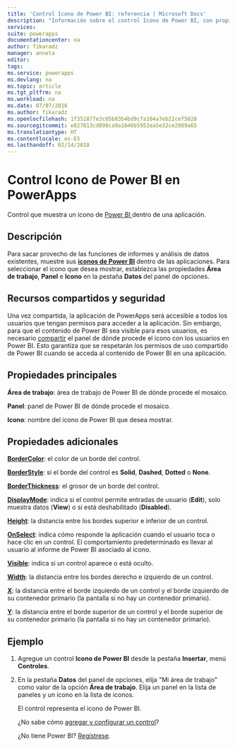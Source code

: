 ```yaml
---
title: 'Control Icono de Power BI: referencia | Microsoft Docs'
description: "Información sobre el control Icono de Power BI, con propiedades y ejemplos"
services: 
suite: powerapps
documentationcenter: na
author: fikaradz
manager: anneta
editor: 
tags: 
ms.service: powerapps
ms.devlang: na
ms.topic: article
ms.tgt_pltfrm: na
ms.workload: na
ms.date: 07/07/2016
ms.author: fikaradz
ms.openlocfilehash: 1f351877e3c05b83b4bd9cfa104a7eb22cef5028
ms.sourcegitcommit: e827813cd898ca9a1046b5952ea5e32ce2989a65
ms.translationtype: HT
ms.contentlocale: es-ES
ms.lasthandoff: 02/14/2018
---
```

# <a name="power-bi-tile-control-in-powerapps"></a>Control Icono de Power BI en PowerApps
Control que muestra un icono de [Power BI ](https://powerbi.microsoft.com) dentro de una aplicación.

## <a name="description"></a>Descripción
Para sacar provecho de las funciones de informes y análisis de datos existentes, muestre sus **[iconos de Power BI](https://docs.microsoft.com/power-bi/service-dashboard-tiles)** dentro de las aplicaciones.  Para seleccionar el icono que desea mostrar, establezca las propiedades **Área de trabajo**, **Panel** e **Icono**  en la pestaña **Datos** del panel de opciones.

## <a name="sharing-and-security"></a>Recursos compartidos y seguridad
Una vez compartida, la aplicación de PowerApps será accesible a todos los usuarios que tengan permisos para acceder a la aplicación.  Sin embargo, para que el contenido de Power BI sea visible para esos usuarios, es necesario [compartir](https://docs.microsoft.com/power-bi/service-how-to-collaborate-distribute-dashboards-reports) el panel de dónde procede el icono con los usuarios en Power BI.  Esto garantiza que se respetarán los permisos de uso compartido de Power BI cuando se acceda al contenido de Power BI en una aplicación.

## <a name="key-properties"></a>Propiedades principales
**Área de trabajo**: área de trabajo de Power BI de dónde procede el mosaico.

**Panel**: panel de Power BI de dónde procede el mosaico.

**Icono**: nombre del icono de Power BI que desea mostrar.

## <a name="additional-properties"></a>Propiedades adicionales
**[BorderColor](properties-color-border.md)**: el color de un borde del control.

**[BorderStyle](properties-color-border.md)**: si el borde del control es **Solid**, **Dashed**, **Dotted** o **None**.

**[BorderThickness](properties-color-border.md)**: el grosor de un borde del control.

**[DisplayMode](properties-core.md)**: indica si el control permite entradas de usuario (**Edit**), solo muestra datos (**View**) o si está deshabilitado (**Disabled**).

**[Height](properties-size-location.md)**: la distancia entre los bordes superior e inferior de un control.

**[OnSelect](properties-core.md)**: indica cómo responde la aplicación cuando el usuario toca o hace clic en un control. El comportamiento predeterminado es llevar al usuario al informe de Power BI asociado al icono.

**[Visible](properties-core.md)**: indica si un control aparece o está oculto.

**[Width](properties-size-location.md)**: la distancia entre los bordes derecho e izquierdo de un control.

**[X](properties-size-location.md)**: la distancia entre el borde izquierdo de un control y el borde izquierdo de su contenedor primario (la pantalla si no hay un contenedor primario).

**[Y](properties-size-location.md)**: la distancia entre el borde superior de un control y el borde superior de su contenedor primario (la pantalla si no hay un contenedor primario).

## <a name="example"></a>Ejemplo
1. Agregue un control **Icono de Power BI** desde la pestaña **Insertar**, menú **Controles**.  
2. En la pestaña **Datos** del panel de opciones, elija "Mi área de trabajo" como valor de la opción **Área de trabajo**.  Elija un panel en la lista de paneles y un icono en la lista de iconos.
   
    El control representa el icono de Power BI.
   
    ¿No sabe cómo [agregar y configurar un control](../add-configure-controls.md)?
   
   ¿No tiene Power BI? [Regístrese](https://docs.microsoft.com/power-bi/service-self-service-signup-for-power-bi).

